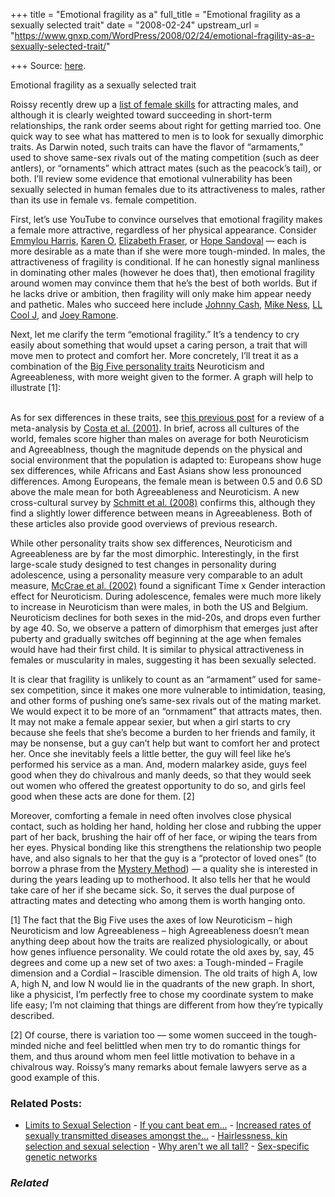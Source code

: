 +++
title = "Emotional fragility as a"
full_title = "Emotional fragility as a sexually selected trait"
date = "2008-02-24"
upstream_url = "https://www.gnxp.com/WordPress/2008/02/24/emotional-fragility-as-a-sexually-selected-trait/"

+++
Source: [here](https://www.gnxp.com/WordPress/2008/02/24/emotional-fragility-as-a-sexually-selected-trait/).

Emotional fragility as a sexually selected trait

Roissy recently drew up a [list of female skills](http://roissy.wordpress.com/2008/02/22/game-for-girls/) for attracting males, and although it is clearly weighted toward succeeding in short-term relationships, the rank order seems about right for getting married too. One quick way to see what has mattered to men is to look for sexually dimorphic traits. As Darwin noted, such traits can have the flavor of “armaments,” used to shove same-sex rivals out of the mating competition (such as deer antlers), or “ornaments” which attract mates (such as the peacock’s tail), or both. I’ll review some evidence that emotional vulnerability has been sexually selected in human females due to its attractiveness to males, rather than its use in female vs. female competition.

First, let’s use YouTube to convince ourselves that emotional fragility makes a female more attractive, regardless of her physical appearance. Consider [Emmylou Harris](https://www.youtube.com/watch?v=DBrvTRFNqf4), [Karen O](https://www.youtube.com/watch?v=SYJjHCZN46U), [Elizabeth Fraser](https://www.youtube.com/watch?v=4mUmdR69nbM), or [Hope Sandoval](https://www.youtube.com/watch?v=nnne6N0c9ho) — each is more desirable as a mate than if she were more tough-minded. In males, the attractiveness of fragility is conditional. If he can honestly signal manliness in dominating other males (however he does that), then emotional fragility around women may convince them that he’s the best of both worlds. But if he lacks drive or ambition, then fragility will only make him appear needy and pathetic. Males who succeed here include [Johnny Cash](https://www.youtube.com/watch?v=hcuMcs2BFz4), [Mike Ness](https://www.youtube.com/watch?v=bwHzptH2fHc), [LL Cool J](https://www.youtube.com/watch?v=ECTv2J-S07g), and [Joey Ramone](https://www.youtube.com/watch?v=6q_mHFfOMWE).

Next, let me clarify the term “emotional fragility.” It’s a tendency to cry easily about something that would upset a caring person, a trait that will move men to protect and comfort her. More concretely, I’ll treat it as a combination of the [Big Five personality traits](http://www.unifr.ch/ztd/HTS/inftest/WEB-Informationssystem/en/4en001/d590668ef5a34f17908121d3edf2d1dc/hb.htm) Neuroticism and Agreeableness, with more weight given to the former. A graph will help to illustrate \[1\]:

[](https://www.gnxp.com/blog/uploaded_images/NA-792098.JPG)  
As for sex differences in these traits, see [this previous post](https://www.gnxp.com/blog/2006/07/women-in-science-part-3595726061058.php) for a review of a meta-analysis by [Costa et al. (2001)](http://www.ncbi.nlm.nih.gov/pubmed/11519935). In brief, across all cultures of the world, females score higher than males on average for both Neuroticism and Agreeablness, though the magnitude depends on the physical and social environment that the population is adapted to: Europeans show huge sex differences, while Africans and East Asians show less pronounced differences. Among Europeans, the female mean is between 0.5 and 0.6 SD above the male mean for both Agreeableness and Neuroticism. A new cross-cultural survey by [Schmitt et al. (2008)](http://www.ncbi.nlm.nih.gov/pubmed/18179326) confirms this, although they find a slightly lower difference between means in Agreeableness. Both of these articles also provide good overviews of previous research.

While other personality traits show sex differences, Neuroticism and Agreeableness are by far the most dimorphic. Interestingly, in the first large-scale study designed to test changes in personality during adolescence, using a personality measure very comparable to an adult measure, [McCrae et al. (2002)](http://www.ncbi.nlm.nih.gov/pubmed/12500824) found a significant Time x Gender interaction effect for Neuroticism. During adolescence, females were much more likely to increase in Neuroticism than were males, in both the US and Belgium. Neuroticism declines for both sexes in the mid-20s, and drops even further by age 40. So, we observe a pattern of dimorphism that emerges just after puberty and gradually switches off beginning at the age when females would have had their first child. It is similar to physical attractiveness in females or muscularity in males, suggesting it has been sexually selected.

It is clear that fragility is unlikely to count as an “armament” used for same-sex competition, since it makes one more vulnerable to intimidation, teasing, and other forms of pushing one’s same-sex rivals out of the mating market. We would expect it to be more of an “ornmament” that attracts mates, then. It may not make a female appear sexier, but when a girl starts to cry because she feels that she’s become a burden to her friends and family, it may be nonsense, but a guy can’t help but want to comfort her and protect her. Once she inevitably feels a little better, the guy will feel like he’s performed his service as a man. And, modern malarkey aside, guys feel good when they do chivalrous and manly deeds, so that they would seek out women who offered the greatest opportunity to do so, and girls feel good when these acts are done for them. \[2\]

Moreover, comforting a female in need often involves close physical contact, such as holding her hand, holding her close and rubbing the upper part of her back, brushing the hair off of her face, or wiping the tears from her eyes. Physical bonding like this strengthens the relationship two people have, and also signals to her that the guy is a “protector of loved ones” (to borrow a phrase from the [Mystery Method](https://en.wikipedia.org/wiki/Mystery_Method)) — a quality she is interested in during the years leading up to motherhood. It also tells her that he would take care of her if she became sick. So, it serves the dual purpose of attracting mates and detecting who among them is worth hanging onto.

\[1\] The fact that the Big Five uses the axes of low Neuroticism – high Neuroticism and low Agreeableness – high Agreeableness doesn’t mean anything deep about how the traits are realized physiologically, or about how genes influence personality. We could rotate the old axes by, say, 45 degrees and come up a new set of two axes: a Tough-minded – Fragile dimension and a Cordial – Irascible dimension. The old traits of high A, low A, high N, and low N would lie in the quadrants of the new graph. In short, like a physicist, I’m perfectly free to chose my coordinate system to make life easy; I’m not claiming that things are different from how they’re typically described.

\[2\] Of course, there is variation too — some women succeed in the tough-minded niche and feel belittled when men try to do romantic things for them, and thus around whom men feel little motivation to behave in a chivalrous way. Roissy’s many remarks about female lawyers serve as a good example of this.

### Related Posts:

- [Limits to Sexual
  Selection](https://www.gnxp.com/WordPress/2006/03/12/limits-to-sexual-selection/) - [If you cant beat
  em...](https://www.gnxp.com/WordPress/2006/12/21/if-you-cant-beat-em/) - [Increased rates of sexually transmitted diseases amongst
  the…](https://www.gnxp.com/WordPress/2008/06/30/increased-rates-of-sexually-transmitted-diseases-amongst-the-older/) - [Hairlessness, kin selection and sexual
  selection](https://www.gnxp.com/WordPress/2007/12/23/hairlessness-kin-selection-and-sexual-selection/) - [Why aren't we all
  tall?](https://www.gnxp.com/WordPress/2012/08/09/why-arent-we-all-tall/) - [Sex-specific genetic
  networks](https://www.gnxp.com/WordPress/2007/07/07/sex-specific-genetic-networks/)

### *Related*

[](https://www.addtoany.com/add_to/facebook?linkurl=https%3A%2F%2Fwww.gnxp.com%2FWordPress%2F2008%2F02%2F24%2Femotional-fragility-as-a-sexually-selected-trait%2F&linkname=Emotional%20fragility%20as%20a%20sexually%20selected%20trait "Facebook")[](https://www.addtoany.com/add_to/twitter?linkurl=https%3A%2F%2Fwww.gnxp.com%2FWordPress%2F2008%2F02%2F24%2Femotional-fragility-as-a-sexually-selected-trait%2F&linkname=Emotional%20fragility%20as%20a%20sexually%20selected%20trait "Twitter")[](https://www.addtoany.com/add_to/email?linkurl=https%3A%2F%2Fwww.gnxp.com%2FWordPress%2F2008%2F02%2F24%2Femotional-fragility-as-a-sexually-selected-trait%2F&linkname=Emotional%20fragility%20as%20a%20sexually%20selected%20trait "Email")[](https://www.addtoany.com/share)

